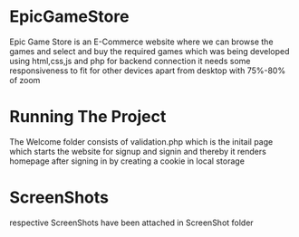 # EpicGameStore
 Epic Game Store is an E-Commerce website where we can browse the games and select and buy the required games which was being developed using html,css,js and php for backend connection
 it needs some responsiveness to fit for other devices apart from desktop with 75%-80% of zoom
# Running The Project 
 The Welcome folder consists of validation.php which is the initail page which starts the website for signup and signin and thereby it renders homepage after signing in by creating a cookie in local storage
 # ScreenShots
  respective ScreenShots have been attached in ScreenShot folder
